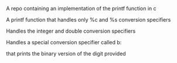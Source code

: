 
A repo containing an implementation of the printf function in c

A printf function that handles only %c and %s conversion specifiers

Handles the integer and double conversion specifiers

Handles a special conversion specifier called b:

that prints the binary version of the digit provided

